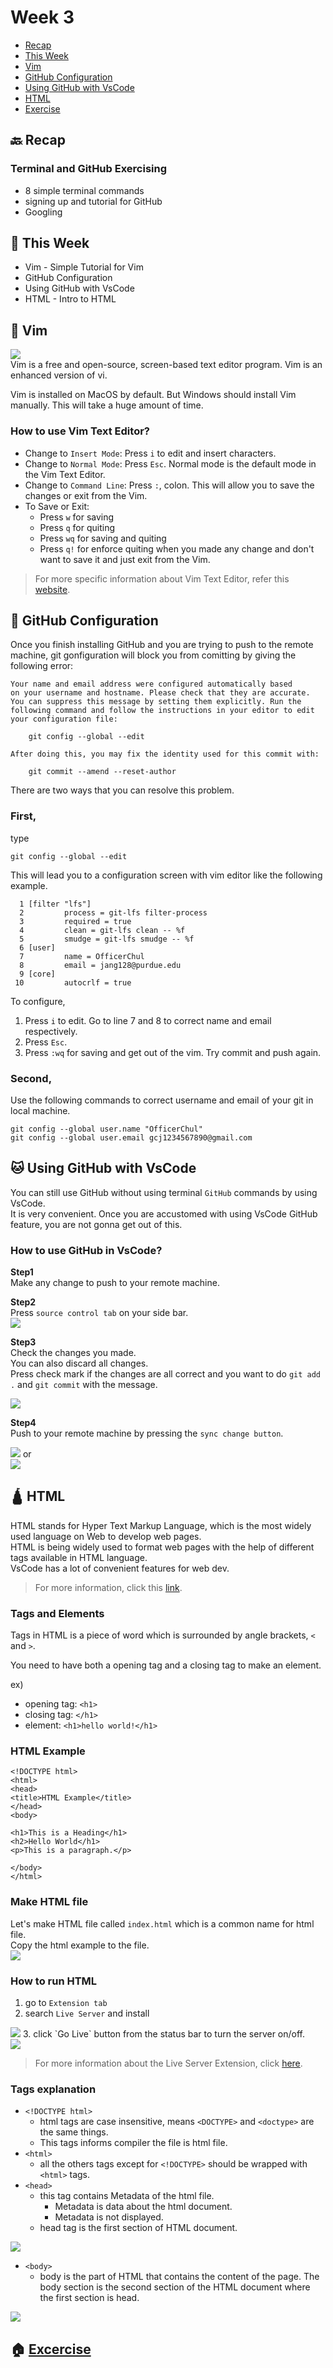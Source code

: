 # Week 3

- [Recap](https://github.com/OfficerChul/webDev101/blob/main/Week_3/Week_3.md#-recap)
- [This Week](https://github.com/OfficerChul/webDev101/blob/main/Week_3/Week_3.md#-this-week)
- [Vim](https://github.com/OfficerChul/webDev101/blob/main/Week_3/Week_3.md#-vim)
- [GitHub Configuration](https://github.com/OfficerChul/webDev101/blob/main/Week_3/Week_3.md#-github-configuration)
- [Using GitHub with VsCode](https://github.com/OfficerChul/webDev101/blob/main/Week_3/Week_3.md#-using-github-with-vscode)
- [HTML](https://github.com/OfficerChul/webDev101/blob/main/Week_3/Week_3.md#-html)
- [Exercise](https://github.com/OfficerChul/webDev101/blob/main/Week_3/Week_3.md#-excercise)


## 🔙 Recap
### Terminal and GitHub Exercising
- 8 simple terminal commands
- signing up and tutorial for GitHub
- Googling

## 📖 This Week
- Vim - Simple Tutorial for Vim
- GitHub Configuration
- Using GitHub with VsCode
- HTML - Intro to HTML

## 📓 Vim
<img src="https://miro.medium.com/max/605/1*_BWVJB2JzuuzyxGxm6XWQQ.png" /> <br />
Vim is a free and open-source, screen-based text editor program. Vim is an enhanced version of vi.

Vim is installed on MacOS by default. But Windows should install Vim manually. This will take a huge amount of time.

### **How to use Vim Text Editor?**
- Change to `Insert Mode`:
Press `i` to edit and insert characters.
- Change to `Normal Mode`:
Press `Esc`. Normal mode is the default mode in the Vim Text Editor.
- Change to `Command Line`:
Press `:`, colon. This will allow you to save the changes or exit from the Vim.
- To Save or Exit:
    - Press `w` for saving
    - Press `q` for quiting
    - Press `wq` for saving and quiting
    - Press `q!` for enforce quiting when you made any change and don't want to save it and just exit from the Vim.

> For more specific information about Vim Text Editor, refer this [website](https://opensource.com/article/19/3/getting-started-vim).

## 📛 GitHub Configuration

Once you finish installing GitHub and you are trying to push to the remote machine, git gonfiguration will block you from comitting by giving the following error:
```
Your name and email address were configured automatically based
on your username and hostname. Please check that they are accurate.
You can suppress this message by setting them explicitly. Run the
following command and follow the instructions in your editor to edit
your configuration file:

    git config --global --edit

After doing this, you may fix the identity used for this commit with:

    git commit --amend --reset-author
```
There are two ways that you can resolve this problem.
### **First**,
type
```
git config --global --edit
```
This will lead you to a configuration screen with vim editor like the following example. 
```
  1 [filter "lfs"]
  2         process = git-lfs filter-process
  3         required = true
  4         clean = git-lfs clean -- %f
  5         smudge = git-lfs smudge -- %f
  6 [user]
  7         name = OfficerChul
  8         email = jang128@purdue.edu
  9 [core]
 10         autocrlf = true
 ```
To configure,
1. Press `i` to edit. Go to line 7 and 8 to correct name and email respectively.
2. Press `Esc`.
3. Press `:wq` for saving and get out of the vim.
Try commit and push again.

### **Second**,
Use the following commands to correct username and email of your git in local machine.
```
git config --global user.name "OfficerChul"
git config --global user.email gcj1234567890@gmail.com
```

## 🐱 Using GitHub with VsCode

You can still use GitHub without using terminal `GitHub` commands by using VsCode. <br />
It is very convenient. Once you are accustomed with using VsCode GitHub feature, you are not gonna get out of this.

### **How to use GitHub in VsCode?**
**Step1**<br />
Make any change to push to your remote machine.

**Step2**<br />
Press `source control tab` on your side bar. </br>
<img src="https://github.com/OfficerChul/webDev101/blob/main/Week_3/images/github_vscode_sidebar.jpg?raw=true" />

**Step3**<br />
Check the changes you made.<br />
You can also discard all changes. <br />
Press check mark if the changes are all correct and you want to do `git add .` and `git commit` with the message.

<img src="https://github.com/OfficerChul/webDev101/blob/main/Week_3/images/github_vscode_source_control.jpg?raw=true" />

**Step4**<br />
Push to your remote machine by pressing the `sync change button`.<br />

<img src = "https://github.com/OfficerChul/webDev101/blob/main/Week_3/images/github_vscode_push.jpg?raw=true" />
or
<br />
<img src = "https://github.com/OfficerChul/webDev101/blob/main/Week_3/images/github_vscode_push2.jpg?raw=true" />


## 🛕 HTML

HTML stands for Hyper Text Markup Language, which is the most widely used language on Web to develop web pages.
</br>
HTML is being widely used to format web pages with the help of different tags available in HTML language.
<br />
VsCode has a lot of convenient features for web dev.
> For more information, click this [link](https://code.visualstudio.com/docs/languages/html).

### Tags and Elements
Tags in HTML is a piece of word which is surrounded by angle brackets, `<` and `>`.

You need to have both a opening tag and a closing tag to make an element.

ex) 
- opening tag: `<h1>`
- closing tag: `</h1>`
- element: `<h1>hello world!</h1>`

### HTML Example
```
<!DOCTYPE html>
<html>
<head>
<title>HTML Example</title>
</head>
<body>

<h1>This is a Heading</h1>
<h2>Hello World</h1>
<p>This is a paragraph.</p>

</body>
</html>
```
### Make HTML file
Let's make HTML file called `index.html` which is a common name for html file.
</br>
Copy the html example to the file. </br>
<img src="https://github.com/OfficerChul/webDev101/blob/main/Week_3/images/html_example.jpg?raw=true" />

### How to run HTML
1. go to `Extension tab`
2. search `Live Server` and install </br>
<img src="https://github.com/OfficerChul/webDev101/blob/main/Week_3/images/live_server_installation.jpg?raw=true" />
3. click `Go Live` button from the status bar to turn the server on/off. </br>
<img src="https://github.com/OfficerChul/webDev101/blob/main/Week_3/images/live_server_goLive.jpg?raw=true">

> For more information about the Live Server Extension, click [here](https://marketplace.visualstudio.com/items?itemName=ritwickdey.LiveServer#:~:text=Open%20a%20HTML%20file%20and,on%20Open%20with%20Live%20Server%20.&text=Open%20the%20Command%20Pallete%20by,Server%20to%20stop%20a%20server.).

### Tags explanation

- `<!DOCTYPE html>`
    - html tags are case insensitive, means `<DOCTYPE>` and `<doctype>` are the same things.
    - This tags informs compiler the file is html file.
- `<html>`
    - all the others tags except for `<!DOCTYPE>` should be wrapped with `<html>` tags.
- `<head>`
    - this tag contains Metadata of the html file.
        - Metadata is data about the html document.   
        - Metadata is not displayed.
    - head tag is the first section of HTML document.
<img src="https://www.tutorialstonight.com/assets/html/html-head-code.png" />

- `<body>`
    - body is the part of HTML that contains the content of the page. The body section is the second section of the HTML document where the first section is head.
<img src="https://www.tutorialstonight.com/assets/html/html-body-code.png">

## 🏠 [Excercise](https://github.com/OfficerChul/webDev101/blob/main/Week_3/exercise/instruction.md)




